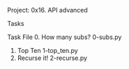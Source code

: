 Project: 0x16. API advanced

Tasks

Task	File
0. How many subs?	0-subs.py
1. Top Ten	1-top_ten.py
2. Recurse it!	2-recurse.py
